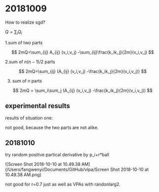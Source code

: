 # 20181009

How to realize sgd?

$Q = \sum_i Q_i$

1.sum of two parts

$$
2mQ=\sum_{ij} A_{ij} (v_i,v_j) -\sum_{ij}\frac{k_ik_j}{2m}(v_i,v_j)
$$

2.sum of $n(n-1)/2$ parts

$$
2mQ=\sum_{ij} (A_{ij} (v_i,v_j) -\frac{k_ik_j}{2m}(v_i,v_j))
$$

3. sum of n parts

$$
2mQ = \sum_i\sum_j (A_{ij} (v_i,v_j) -\frac{k_ik_j}{2m}(v_i,v_j))
$$





## experimental  results

results of situation one:

not good, because the two parts are not alike.





## 20181010

try random positive partical derivative by p_i+r*ball

![Screen Shot 2018-10-10 at 10.49.38 AM](/Users/fangwenyi/Documents/GitHub/vlpa/Screen Shot 2018-10-10 at 10.49.38 AM.png)

not good for r=0.7 just as well as VPAs with randonlarg2.



